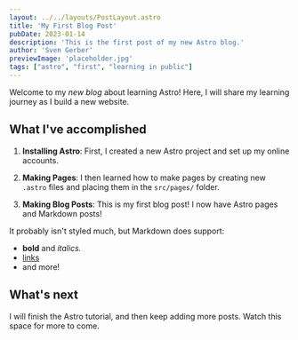 ```yaml
---
layout: ../../layouts/PostLayout.astro
title: 'My First Blog Post'
pubDate: 2023-01-14
description: 'This is the first post of my new Astro blog.'
author: 'Sven Gerber'
previewImage: 'placeholder.jpg'
tags: ["astro", "first", "learning in public"]
---
```


Welcome to my _new blog_ about learning Astro! Here, I will share my learning journey as I build a new website.

## What I've accomplished

1. **Installing Astro**: First, I created a new Astro project and set up my online accounts.

2. **Making Pages**: I then learned how to make pages by creating new `.astro` files and placing them in the `src/pages/` folder.

3. **Making Blog Posts**: This is my first blog post! I now have Astro pages and Markdown posts!

It probably isn't styled much, but Markdown does support:
- **bold** and _italics._
- [links](https://astro.build)
- and more!

## What's next

I will finish the Astro tutorial, and then keep adding more posts. Watch this space for more to come.